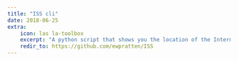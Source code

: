 ```yaml
---
title: "ISS cli"
date: 2018-06-25
extra:
    icon: las la-toolbox
    excerpt: "A python script that shows you the location of the International Space Station in your terminal"
    redir_to: https://github.com/ewpratten/ISS
---
```

